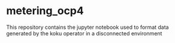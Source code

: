 # metering_ocp4
This repository contains the jupyter notebook used to format data generated by the koku operator in a disconnected environment
